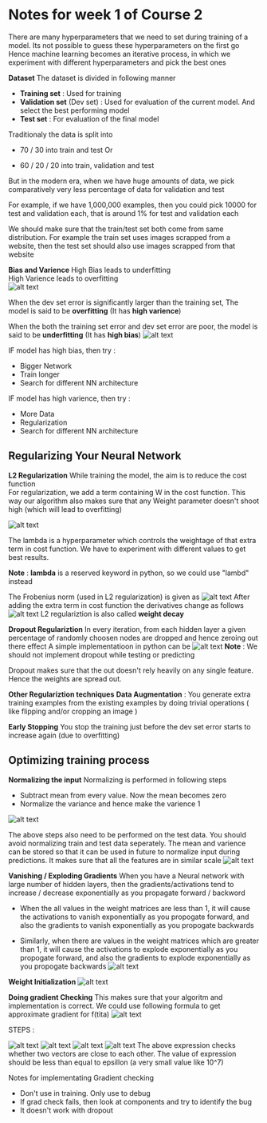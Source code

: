 # Notes for week 1 of Course 2

There are many hyperparameters that we need to set during training of a model. Its not possible to guess these hyperparameters on the first go  
Hence machine learning becomes an iterative process, in which we experiment with different hyperparameters and pick the best ones

**Dataset**
The dataset is divided in following manner  

* **Training set** : Used for training
* **Validation set** (Dev set) : Used for evaluation of the current model. And select the best performing model
* **Test set** : For evaluation of the final model

Traditionaly the data is split into

* 70 / 30 into train and test
Or

* 60 / 20 / 20 into train, validation and test

But in the modern era, when we have huge amounts of data, we pick comparatively very less percentage of data for validation and test

For example, if we have 1,000,000 examples, then you could pick 10000 for test and validation each, that is around 1% for test and validation each  

We should make sure that the train/test set both come from same distribution. For example the train set uses images scrapped from a website, then the test set should also use images scrapped from that website

**Bias and Varience**
High Bias leads to underfitting  
High Varience leads to overfitting  
![alt text](imgs/image.png)

When the  dev set error is significantly larger than the training set, The model is said to be **overfitting** (It has **high varience**)

When the both the training set error and dev set error are poor, the model is said to be **underfitting** (It has **high bias**)
![alt text](imgs/image-2.png)

IF model has high bias, then try :

* Bigger Network
* Train longer
* Search for different NN architecture

IF model has high varience, then try :

* More Data
* Regularization
* Search for different NN architecture

## Regularizing Your Neural Network

**L2 Regularization**
While training the model, the aim is to reduce the cost function  
For regularization, we add a term containing W in the cost function. This way our algorithm also makes sure that any Weight parameter doesn't shoot high (which will lead to overfitting)

![alt text](imgs/image-3.png)

The lambda is a hyperparameter which controls the weightage of that extra term in cost function. We have to experiment with different values to get best results.

**Note** : **lambda** is a reserved keyword in python, so we could use "lambd" instead

The Frobenius norm (used in L2 regularization) is given as
![alt text](imgs/image-5.png)
After adding the extra term in cost function the derivatives change as follows
![alt text](imgs/image-4.png)
L2 regulariztion is also called **weight decay**

**Dropout Regulariztion**
In every iteration, from each hidden layer a given percentage of randomly choosen nodes are dropped and hence zeroing out there effect
A simple implementatioon in python can be
![alt text](imgs/image-6.png)
**Note** : We should not implement dropout while testing or predicting

Dropout makes sure that the out doesn't rely heavily on any single feature. Hence the weights are spread out.

**Other Regulariztion techniques**
**Data Augmentation** : You generate extra training examples from the existing examples by doing trivial operations ( like flipping and/or cropping an image )

**Early Stopping**
You stop the training just before the dev set error starts to increase again (due to overfitting)

## Optimizing training process

**Normalizing the input**
Normalizing is performed in following steps

* Subtract mean from every value. Now the mean becomes zero
* Normalize the variance and hence make the varience 1

![alt text](imgs/image-7.png)

The above steps also need to be performed on the test data. You should avoid normalizing train and test data seperately. The mean and varience can be stored so that it can be used in future to normalize input during predictions.
It makes sure that all the features are in similar scale
![alt text](imgs/image-8.png)

**Vanishing / Exploding Gradients**
When you have a Neural network with large number of hidden layers, then the gradients/activations tend to increase / decrease exponentially as you propagate forward / backword

* When the all values in the weight matrices are less than 1, it will cause the activations to vanish exponentially as you propogate forward, and also the gradients to vanish exponentially as you propogate backwards

* Similarly, when there are values in the weight matrices which are greater than 1, it will cause the activations to explode exponentially as you propogate forward, and also the gradients to explode exponentially as you propogate backwards
![alt text](imgs/image-9.png)

**Weight Initialization**
![alt text](imgs/image-10.png)

**Doing gradient Checking**
This makes sure that your algoritm and implementation is correct. We could use following formula to get approximate gradient for f(tita)
![alt text](imgs/image-11.png)

STEPS :

![alt text](imgs/image-12.png)
![alt text](imgs/image-13.png)
![alt text](imgs/image-14.png)
![alt text](imgs/image-15.png)
The above expression checks whether two vectors are close to each other. The value of expression should be less than equal to epsillon (a very small value like 10^7)

Notes for implementating Gradient checking

* Don't use in training. Only use to debug
* If grad check fails, then look at components and try to identify the bug
* It doesn't work with dropout
